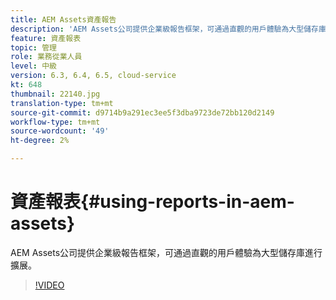 ```yaml
---
title: AEM Assets資產報告
description: 'AEM Assets公司提供企業級報告框架，可通過直觀的用戶體驗為大型儲存庫進行擴展。 '
feature: 資產報表
topic: 管理
role: 業務從業人員
level: 中級
version: 6.3, 6.4, 6.5, cloud-service
kt: 648
thumbnail: 22140.jpg
translation-type: tm+mt
source-git-commit: d9714b9a291ec3ee5f3dba9723de72bb120d2149
workflow-type: tm+mt
source-wordcount: '49'
ht-degree: 2%

---
```



# 資產報表{#using-reports-in-aem-assets}

AEM Assets公司提供企業級報告框架，可通過直觀的用戶體驗為大型儲存庫進行擴展。

>[!VIDEO](https://video.tv.adobe.com/v/22140/?quality=12&learn=on)

